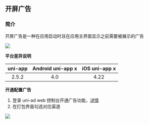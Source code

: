 ## 开屏广告

### 简介

开屏广告是一种在应用启动时且在应用主界面显示之前需要被展示的广告

<img src="https://mp-a90b5f95-90ba-4d30-a6a7-cd4d057327db.cdn.bspapp.com/VKCEYUGU-uni-app-doc/uni-ad-splash.jpeg" style="max-width: 300px; max-height: 50vh;" />

**平台差异说明**

|uni-app|Android uni-app x|iOS uni-app x|
|:-:		|:-:							|:-:					|
|2.5.2	|4.0							|4.22					|


**开通配置广告**

1. 登录 uni-ad web 控制台开通广告功能，[详情](https://uniapp.dcloud.net.cn/uni-ad/ad-open.html)
2. 在打包界面勾选对应渠道

<img src="https://mp-a90b5f95-90ba-4d30-a6a7-cd4d057327db.cdn.bspapp.com/ad-splash-step.png" style="max-width: 500px; max-height: 80vh; margin-left: 0;" />
